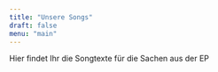 ```yaml
---
title: "Unsere Songs"
draft: false
menu: "main"
---
```


Hier findet Ihr die Songtexte für die Sachen aus der EP



